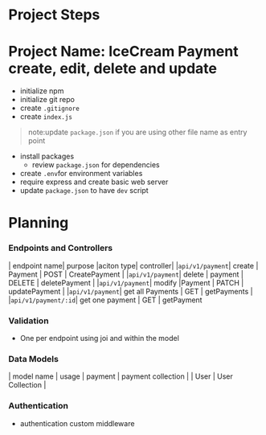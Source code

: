 # Project Steps

# Project Name: IceCream Payment create, edit, delete and update

- initialize npm
- initialize git repo
- create `.gitignore`
- create `index.js`
> note:update `package.json` if you are using other file name as entry point
- install packages
    - review `package.json` for dependencies
- create `.env`for environment variables
- require express and create basic web server
- update `package.json` to have `dev` script

# Planning

### Endpoints and Controllers
 
| endpoint name| purpose |aciton type| controller|
|`api/v1/payment`| create  |  Payment | POST | CreatePayment |
|`api/v1/payment`| delete | payment | DELETE | deletePayment |
|`api/v1/payment`| modify |Payment | PATCH | updatePayment |
|`api/v1/payment`| get all Payments | GET | getPayments |
|`api/v1/payment/:id`| get one payment | GET | getPayment 


### Validation

- One per endpoint using joi and within the model


### Data Models

| model name | usage
| payment | payment collection |
| User | User Collection |

### Authentication 

- authentication custom middleware

